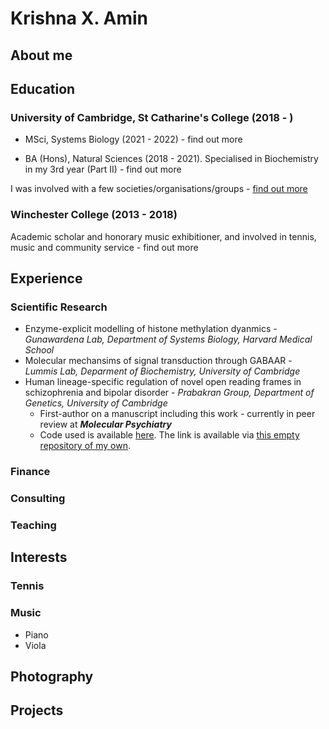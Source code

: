 # Krishna X. Amin

## About me

## Education

### University of Cambridge, St Catharine's College (2018 - )
* MSci, Systems Biology (2021 - 2022) - find out more

* BA (Hons), Natural Sciences (2018 - 2021). Specialised in Biochemistry in my 3rd year (Part II) - find out more 

I was involved with a few societies/organisations/groups - [find out more](https://krishnaxamin.github.io/uniofcambs-societies)

### Winchester College (2013 - 2018)
Academic scholar and honorary music exhibitioner, and involved in tennis, music and community service - find out more

## Experience

### Scientific Research
* Enzyme-explicit modelling of histone methylation dyanmics - _Gunawardena Lab, Department of Systems Biology, Harvard Medical School_
* Molecular mechansims of signal transduction through GABAAR - _Lummis Lab, Deparment of Biochemistry, University of Cambridge_ 
* Human lineage-specific regulation of novel open reading frames in schizophrenia and bipolar disorder - _Prabakran Group, Department of Genetics, University of Cambridge_ 
  * First-author on a manuscript including this work - currently in peer review at _**Molecular Psychiatry**_ 
  * Code used is available [here](https://github.com/PrabakaranGroup/norfs_in_neuropsychiatric_disorders/tree/master/norf_har_te_association "Published repository on the Group's GitHub"). The link is available via [this empty repository of my own](https://github.com/krishnaxamin/norfs_in_scz_bd "An empty repository with the link to the repository on the Group's GitHub"). 

### Finance 

### Consulting

### Teaching

## Interests

### Tennis

### Music
* Piano 
* Viola

## Photography 

## Projects


